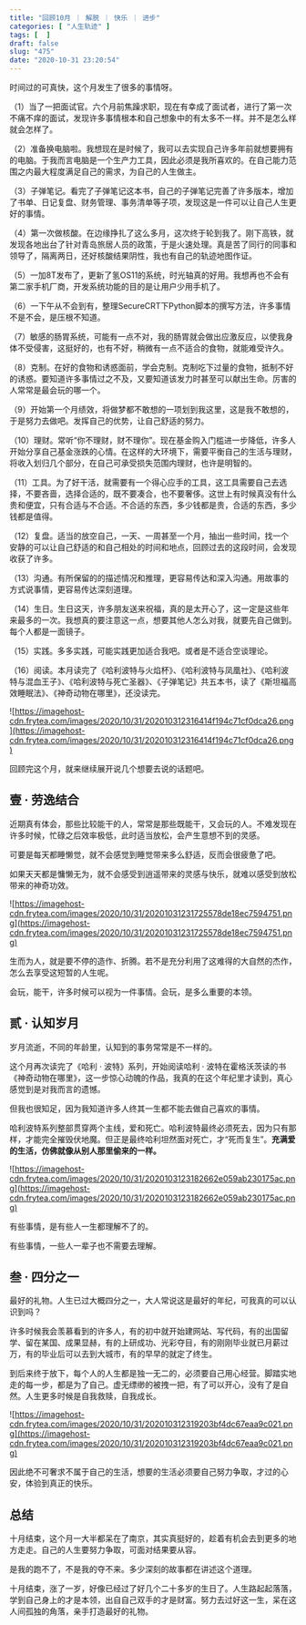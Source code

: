 ```yaml
---
title: "回顾10月 ｜ 解脱 ｜ 快乐 ｜ 进步"
categories: [ "人生轨迹" ]
tags: [  ]
draft: false
slug: "475"
date: "2020-10-31 23:20:54"
---
```


时间过的可真快，这个月发生了很多的事情呀。

（1）当了一把面试官。六个月前焦躁求职，现在有幸成了面试者，进行了第一次不痛不痒的面试，发现许多事情根本和自己想象中的有太多不一样。并不是怎么样就会怎样了。

（2）准备换电脑啦。我想现在是时候了，我可以去实现自己许多年前就想要拥有的电脑。于我而言电脑是一个生产力工具，因此必须是我所喜欢的。在自己能力范围之内最大程度满足自己的需求，为自己的人生做主。

（3）子弹笔记。看完了子弹笔记这本书，自己的子弹笔记完善了许多版本，增加了书单、日记复盘、财务管理、事务清单等子项，发现这是一件可以让自己人生更好的事情。

（4）第一次做核酸。在边缘挣扎了这么多月，这次终于轮到我了。刚下高铁，就发现各地出台了针对青岛旅居人员的政策，于是火速处理。真是苦了同行的同事和领导了，隔离两日，还好核酸结果阴性，我也有自己的轨迹地图作证。

（5）一加8T发布了，更新了氢OS11的系统，时光轴真的好用。我想再也不会有第二家手机厂商，开发系统功能的目的是让用户少用手机了。

（6）一下午从不会到有，整理SecureCRT下Python脚本的撰写方法，许多事情不是不会，是压根不知道。

（7）敏感的肠胃系统，可能有一点不对，我的肠胃就会做出应激反应，以使我身体不受侵害，这挺好的，也有不好，稍微有一点不适合的食物，就能难受许久。

（8）克制。在好的食物和诱惑面前，学会克制。克制吃下过量的食物，抵制不好的诱惑。要知道许多事情过之不及，又要知道该发力时甚至可以献出生命。厉害的人常常是最会玩的哪一个。

（9）开始第一个月绩效，将做梦都不敢想的一项划到我这里，这是我不敢想的，于是努力去做吧。发挥自己的优势，让自己舒适的努力。

（10）理财。常听“你不理财，财不理你”。现在基金购入门槛进一步降低，许多人开始分享自己基金涨跌的心情。在这样的大环境下，需要平衡自己的生活与理财，将收入划归几个部分，在自己可承受损失范围内理财，也许是明智的。

（11）工具。为了好干活，就需要有一个得心应手的工具，这工具需要自己去选择，不要吝啬，选择合适的，既不要凑合，也不要奢侈。这世上有时候真没有什么贵和便宜，只有合适与不合适。不合适的东西，多少钱都是贵，合适的东西，多少钱都是值得。

（12）复盘。适当的放空自己，一天、一周甚至一个月，抽出一些时间，找一个安静的可以让自己舒适的和自己相处的时间和地点，回顾过去的这段时间，会发现收获了许多。

（13）沟通。有所保留的的描述情况和推理，更容易传达和深入沟通。用故事的方式说事情，更容易传达深刻道理。

（14）生日。生日这天，许多朋友送来祝福，真的是太开心了，这一定是这些年来最多的一次。我想真的要注意这一点，想要其他人怎么对我，就要先自己做到。每个人都是一面镜子。

（15）实践。多多实践，可能实践更加适合我吧。或者是不适合空谈理论。

（16）阅读。本月读完了《哈利波特与火焰杯》、《哈利波特与凤凰社》、《哈利波特与混血王子》、《哈利波特与死亡圣器》、《子弹笔记》共五本书，读了《斯坦福高效睡眠法》、《神奇动物在哪里》，还没读完。

![https://imagehost-cdn.frytea.com/images/2020/10/31/202010312316414f194c71cf0dca26.png](https://imagehost-cdn.frytea.com/images/2020/10/31/202010312316414f194c71cf0dca26.png)

回顾完这个月，就来继续展开说几个想要去说的话题吧。

## 壹 · 劳逸结合

近期真有体会，那些比较能干的人，常常是那些既能干，又会玩的人。不难发现在许多时候，忙碌之后效率极低，此时适当放松，会产生意想不到的灵感。

可要是每天都睡懒觉，就不会感觉到睡觉带来多么舒适，反而会很疲惫了吧。

如果天天都是慵懒无为，就不会感受到逍遥带来的灵感与快乐，就难以感受到放松带来的神奇功效。

![https://imagehost-cdn.frytea.com/images/2020/10/31/20201031231725578de18ec7594751.png](https://imagehost-cdn.frytea.com/images/2020/10/31/20201031231725578de18ec7594751.png)

生而为人，就是要不停的造作、折腾。若不是充分利用了这难得的大自然的杰作，怎么去享受这短暂的人生呢。

会玩，能干，许多时候可以视为一件事情。会玩，是多么重要的本领。

## 贰 · 认知岁月

岁月流逝，不同的年龄里，认知到的事务常常是不一样的。

这个月再次读完了《哈利 · 波特》系列，开始阅读哈利 · 波特在霍格沃茨读的书《神奇动物在哪里》，这一步惊心动魄的作品，我真的在这个年纪里才读到，真心感觉到是对我而言的遗憾。

但我也很知足，因为我知道许多人终其一生都不能去做自己喜欢的事情。

哈利波特系列整部贯穿两个主线，爱和死亡。哈利波特最终必须死去，因为只有那样，才能完全摧毁伏地魔。但正是最终哈利坦然面对死亡，才“死而复生”。**充满爱的生活，仿佛就像从别人那里偷来的一样。**

![https://imagehost-cdn.frytea.com/images/2020/10/31/2020103123182662e059ab230175ac.png](https://imagehost-cdn.frytea.com/images/2020/10/31/2020103123182662e059ab230175ac.png)

有些事情，是有些人一生都理解不了的。

有些事情，一些人一辈子也不需要去理解。

## 叁 · 四分之一

最好的礼物。人生已过大概四分之一，大人常说这是最好的年纪，可我真的可以认识到吗？

许多时候我会羡慕看到的许多人，有的初中就开始建网站、写代码，有的出国留学、留在某国、成果显赫，有的上研成功、光彩夺目，有的刚刚毕业就已月薪过万，有的毕业后可以去到大城市，有的早早的就定了终生。

到后来终于放下，每个人的人生都是独一无二的，必须要自己用心经营。脚踏实地走的每一步，都是为了自己。虚无缥缈的被拽一把，有了可以开心，没有了是自然。人生更多时候是自我救赎，自我成长。

![https://imagehost-cdn.frytea.com/images/2020/10/31/202010312319203bf4dc67eaa9c021.png](https://imagehost-cdn.frytea.com/images/2020/10/31/202010312319203bf4dc67eaa9c021.png)

因此绝不可奢求不属于自己的生活，想要的生活必须要自己努力争取，才过的心安，体验到真正的快乐。

## 总结

十月结束，这个月一大半都呆在了南京，其实真挺好的，趁着有机会去到更多的地方走走。自己的人生要努力争取，可面对结果要从容。

是我的跑不了，不是我的夺不来。多少深刻的故事都在讲述这个道理。

十月结束，涨了一岁，好像已经过了好几个二十多岁的生日了。人生路起起落落，学到自己身上的才是本领，出自自己双手的才是财富。努力去过好这一生，呆在这人间孤独的角落，亲手打造最好的礼物。